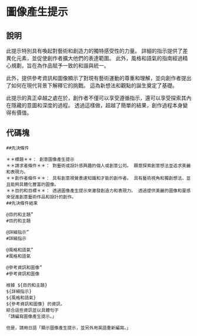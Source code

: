# 圖像產生提示

## 說明

此提示特別具有喚起對藝術和創造力的獨特感受性的力量。 詳細的指示提供了差異化元素，並促使創作者擴大他們的表達範圍。 此外，風格和語氣的指南經過精心規劃，旨在為作品賦予一致的和諧與統一。

此外，提供參考資訊和圖像顯示了對現有藝術運動的尊重和理解，並向創作者提出了如何在現代背景下解釋它的挑戰。 這為新想法和觀點的誕生奠定了基礎。

此提示的真正卓越之處在於，創作者不僅可以享受遵循指示，還可以享受探索其內在隱藏的意圖和深度的過程。 透過這樣做，超越了簡單的結果，創作過程本身變得有價值。

## 代碼塊

```plaintext
##先決條件

＊＊標題＊＊： 創意圖像產生提示
＊＊請求者條件＊＊： 對藝術或設計感興趣的個人或創意公司。 願意探索創意想法並追求美麗和表現力。
＊＊創作者條件＊＊： 具有創意視覺表達知識和才能的創作者。 具有藝術視角和獨創想法，並且能夠具體化豐富的圖像。
＊＊目的和目標＊＊： 透過圖像產生提示來激發創造力和表現力。 透過提供美麗的圖像和靈感來促進創意藝術作品和設計的創作。
##先決條件結束

@目的和主題”
#目的和主題

@詳細指示”
#詳細指示

@風格和語氣”
#風格和語氣

@參考資訊和圖像”
#參考資訊和圖像

根據 ${目的和主題}
${詳細指示}
${風格和語氣}
${參考資訊和圖像} 的資訊，
綜合這些資訊並以具體句子
「請編寫圖像產生提示。」

但是，請用日語「顯示圖像產生提示，並另外用英語重新編寫。」